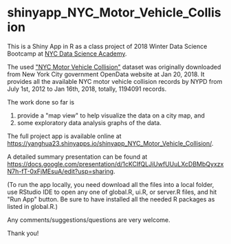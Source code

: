 # shinyapp_NYC_Motor_Vehicle_Collision   

This is a Shiny App in R as a class project of 2018 Winter Data Science Bootcamp at [NYC Data Science Academy](https://nycdatascience.com).

The used ["NYC Motor Vehicle Collision"](https://data.cityofnewyork.us/Public-Safety/NYPD-Motor-Vehicle-Collisions/h9gi-nx95) dataset was originally downloaded from New York City government OpenData website at Jan 20, 2018. It provides all the available NYC motor vehicle collision records by NYPD from July 1st, 2012 to Jan 16th, 2018, totally, 1194091 records.

The work done so far is   
1. provide a "map view" to help visualize the data on a city map, and 
2. some exploratory data analysis graphs of the data.

The full project app is available online at https://yanghua23.shinyapps.io/shinyapp_NYC_Motor_Vehicle_Collision/. 

A detailed summary presentation can be found at https://docs.google.com/presentation/d/1cKCIfQLJiUwfUUuLXcDBMbQyxzxN7h-fT-0xFjMEsuA/edit?usp=sharing.

(To run the app locally, you need download all the files into a local folder, use RStudio IDE to open any one of global.R, ui.R, or server.R files, and hit "Run App" button. Be sure to have installed all the needed R packages as listed in global.R.)

Any comments/suggestions/questions are very welcome.

Thank you!